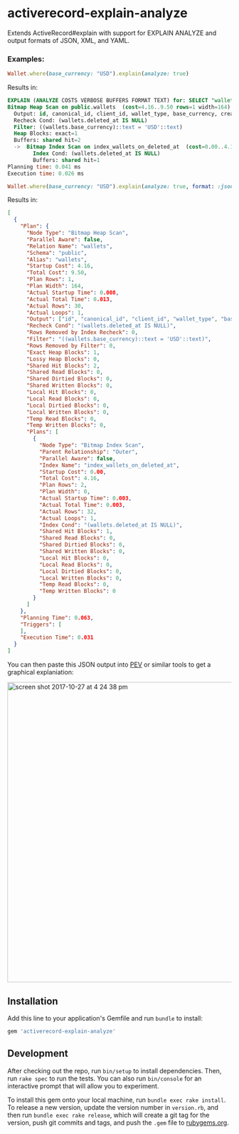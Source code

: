 # activerecord-explain-analyze

Extends ActiveRecord#explain with support for EXPLAIN ANALYZE and output formats of JSON, XML, and YAML.

### Examples:

```ruby
Wallet.where(base_currency: "USD").explain(analyze: true)
```
Results in:

```sql
EXPLAIN (ANALYZE COSTS VERBOSE BUFFERS FORMAT TEXT) for: SELECT "wallets".* FROM "wallets" WHERE "wallets"."deleted_at" IS NULL AND "wallets"."base_currency" = $1
Bitmap Heap Scan on public.wallets  (cost=4.16..9.50 rows=1 width=164) (actual time=0.008..0.012 rows=30 loops=1)
  Output: id, canonical_id, client_id, wallet_type, base_currency, created_at, updated_at, deleted_at
  Recheck Cond: (wallets.deleted_at IS NULL)
  Filter: ((wallets.base_currency)::text = 'USD'::text)
  Heap Blocks: exact=1
  Buffers: shared hit=2
  ->  Bitmap Index Scan on index_wallets_on_deleted_at  (cost=0.00..4.16 rows=2 width=0) (actual time=0.003..0.003 rows=32 loops=1)
        Index Cond: (wallets.deleted_at IS NULL)
        Buffers: shared hit=1
Planning time: 0.041 ms
Execution time: 0.026 ms
```

```ruby
Wallet.where(base_currency: "USD").explain(analyze: true, format: :json)
```

Results in:

```json
[
  {
    "Plan": {
      "Node Type": "Bitmap Heap Scan",
      "Parallel Aware": false,
      "Relation Name": "wallets",
      "Schema": "public",
      "Alias": "wallets",
      "Startup Cost": 4.16,
      "Total Cost": 9.50,
      "Plan Rows": 1,
      "Plan Width": 164,
      "Actual Startup Time": 0.008,
      "Actual Total Time": 0.013,
      "Actual Rows": 30,
      "Actual Loops": 1,
      "Output": ["id", "canonical_id", "client_id", "wallet_type", "base_currency", "created_at", "updated_at", "deleted_at"],
      "Recheck Cond": "(wallets.deleted_at IS NULL)",
      "Rows Removed by Index Recheck": 0,
      "Filter": "((wallets.base_currency)::text = 'USD'::text)",
      "Rows Removed by Filter": 0,
      "Exact Heap Blocks": 1,
      "Lossy Heap Blocks": 0,
      "Shared Hit Blocks": 2,
      "Shared Read Blocks": 0,
      "Shared Dirtied Blocks": 0,
      "Shared Written Blocks": 0,
      "Local Hit Blocks": 0,
      "Local Read Blocks": 0,
      "Local Dirtied Blocks": 0,
      "Local Written Blocks": 0,
      "Temp Read Blocks": 0,
      "Temp Written Blocks": 0,
      "Plans": [
        {
          "Node Type": "Bitmap Index Scan",
          "Parent Relationship": "Outer",
          "Parallel Aware": false,
          "Index Name": "index_wallets_on_deleted_at",
          "Startup Cost": 0.00,
          "Total Cost": 4.16,
          "Plan Rows": 2,
          "Plan Width": 0,
          "Actual Startup Time": 0.003,
          "Actual Total Time": 0.003,
          "Actual Rows": 32,
          "Actual Loops": 1,
          "Index Cond": "(wallets.deleted_at IS NULL)",
          "Shared Hit Blocks": 1,
          "Shared Read Blocks": 0,
          "Shared Dirtied Blocks": 0,
          "Shared Written Blocks": 0,
          "Local Hit Blocks": 0,
          "Local Read Blocks": 0,
          "Local Dirtied Blocks": 0,
          "Local Written Blocks": 0,
          "Temp Read Blocks": 0,
          "Temp Written Blocks": 0
        }
      ]
    },
    "Planning Time": 0.063,
    "Triggers": [
    ],
    "Execution Time": 0.031
  }
]
```

You can then paste this JSON output into [PEV](http://tatiyants.com/pev/) or similar tools to get a graphical explaniation:

<img width="673" alt="screen shot 2017-10-27 at 4 24 38 pm" src="https://user-images.githubusercontent.com/158675/32123765-6b4938ae-bb33-11e7-80b6-7d9ceac013e2.png">


## Installation

Add this line to your application's Gemfile and run `bundle` to install:

```ruby
gem 'activerecord-explain-analyze'
```

## Development

After checking out the repo, run `bin/setup` to install dependencies. Then, run `rake spec` to run the tests. You can also run `bin/console` for an interactive prompt that will allow you to experiment.

To install this gem onto your local machine, run `bundle exec rake install`. To release a new version, update the version number in `version.rb`, and then run `bundle exec rake release`, which will create a git tag for the version, push git commits and tags, and push the `.gem` file to [rubygems.org](https://rubygems.org).
